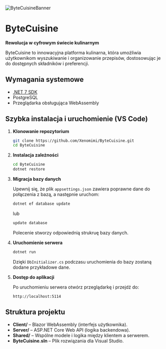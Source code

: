
![ByteCuisineBanner](https://github.com/Xenomimi/ByteCuisine/assets/59377533/9a2d87dd-d3fd-40bc-b46b-858cf76141a9)

# ByteCuisine

**Rewolucja w cyfrowym świecie kulinarnym**

ByteCuisine to innowacyjna platforma kulinarna, która umożliwia użytkownikom wyszukiwanie i organizowanie przepisów, dostosowując je do dostępnych składników i preferencji.

## Wymagania systemowe

- [.NET 7 SDK](https://dotnet.microsoft.com/en-us/download/dotnet/7.0)  
- PostgreSQL
- Przeglądarka obsługująca WebAssembly

## Szybka instalacja i uruchomienie (VS Code)

1. **Klonowanie repozytorium**

   ```bash
   git clone https://github.com/Xenomimi/ByteCuisine.git
   cd ByteCuisine
   ```

2. **Instalacja zależności**

   ```bash
   cd ByteCuisine
   dotnet restore
   ```

3. **Migracja bazy danych**

   Upewnij się, że plik `appsettings.json` zawiera poprawne dane do połączenia z bazą, a następnie uruchom:

   ```bash
   dotnet ef database update
   ```
   lub
   ```bash
   update database
   ```

   Polecenie stworzy odpowiednią strukruę bazy danych.

4. **Uruchomienie serwera**

   ```bash
   dotnet run
   ```

   Dzięki `DbInitializer.cs` podczasu uruchomienia do bazy zostaną dodane przykładowe dane.

5. **Dostęp do aplikacji**

   Po uruchomieniu serwera otwórz przeglądarkę i przejdź do:

   ```
   http://localhost:5114
   ```

## Struktura projektu

- **Client/** – Blazor WebAssembly (interfejs użytkownika).
- **Server/** – ASP.NET Core Web API (logika backendowa).
- **Shared/** – Wspólne modele i logika między klientem a serwerem.
- **ByteCuisine.sln** – Plik rozwiązania dla Visual Studio.


